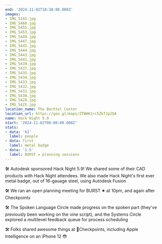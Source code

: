 ```yaml
---
end: '2024-11-02T10:30:00.000Z'
images:
- IMG_5191.jpg
- IMG_5460.jpg
- IMG_5455.jpg
- IMG_5453.jpg
- IMG_5449.jpg
- IMG_5447.jpg
- IMG_5445.jpg
- IMG_5444.jpg
- IMG_5443.jpg
- IMG_5441.jpg
- IMG_5439.jpg
- IMG_5437.jpg
- IMG_5435.jpg
- IMG_5434.jpg
- IMG_5433.jpg
- IMG_5432.jpg
- IMG_5431.jpg
- IMG_5430.jpg
- IMG_5428.jpg
- IMG_5425.jpg
location_name: The Bechtel Center
location_url: https://goo.gl/maps/ZTWH61rc5ZkTJp2QA
name: Hack Night 5.9
start: '2024-11-02T00:00:00.000Z'
stats:
- data: '62'
  label: people
- data: first
  label: metal badge
- data: '1.5'
  label: BURST ✷ planning sessions
---
```


🛠️ Autodesk sponsored Hack Night 5.9! We shared some of their CAD products with Hack Night attendees. We also made Hack Night's first ever metal badge, out of 16-gauage steel, using Autodesk Fusion

🛠️ We ran an open planning meeting for BURST ✷ at 10pm, and again after Checkpoints

🛠️ The Spoken Language Circle made progress on the spoken part (they've previously been working on the vine script), and the Systems Circle explored a multilevel feedback queue for process scheduling

🛠️ Folks shared awesome things at 🏁Checkpoints, including Apple Intelligence on an iPhone 12 😳